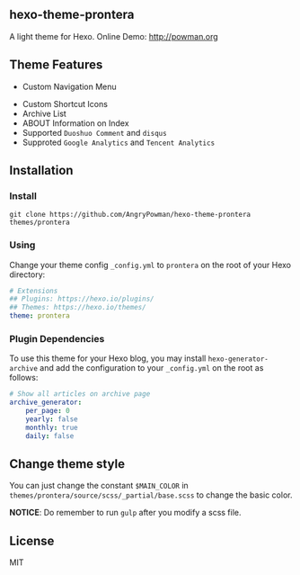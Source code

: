 ## hexo-theme-prontera
A light theme for Hexo.
Online Demo: http://powman.org

## Theme Features
- Custom Navigation Menu
* Custom Shortcut Icons
* Archive List
* ABOUT Information on Index
* Supported `Duoshuo Comment` and `disqus`
* Supproted `Google Analytics` and `Tencent Analytics`

## Installation
### Install
`git clone https://github.com/AngryPowman/hexo-theme-prontera themes/prontera`

### Using
Change your theme config `_config.yml` to `prontera`  on the root of your Hexo directory:
```yaml
# Extensions
## Plugins: https://hexo.io/plugins/
## Themes: https://hexo.io/themes/
theme: prontera
```

### Plugin Dependencies
To use this theme for your Hexo blog, you may install `hexo-generator-archive` and add the configuration to your `_config.yml` on the root as follows: 
```yaml
# Show all articles on archive page
archive_generator:
    per_page: 0
    yearly: false
    monthly: true
    daily: false
```

## Change theme style
You can just change the constant `$MAIN_COLOR` in `themes/prontera/source/scss/_partial/base.scss` to change the basic color.

**NOTICE**: Do remember to run `gulp`  after you modify a scss file.


## License
MIT
